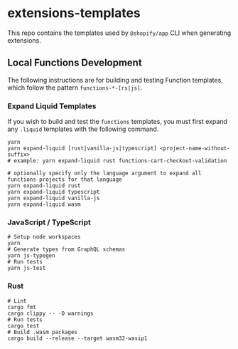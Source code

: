 # extensions-templates

This repo contains the templates used by `@shopify/app` CLI when generating extensions.

## Local Functions Development

The following instructions are for building and testing Function templates, which follow the pattern `functions-*-[rs|js]`.

### Expand Liquid Templates

If you wish to build and test the `functions` templates, you must first expand any `.liquid` templates with the following command.

```shell
yarn
yarn expand-liquid [rust|vanilla-js|typescript] <project-name-without-suffix>
# example: yarn expand-liquid rust functions-cart-checkout-validation

# optionally specify only the language argument to expand all functions projects for that language
yarn expand-liquid rust
yarn expand-liquid typescript
yarn expand-liquid vanilla-js
yarn expand-liquid wasm
```

### JavaScript / TypeScript

```shell
# Setup node workspaces
yarn
# Generate types from GraphQL schemas
yarn js-typegen
# Run tests
yarn js-test
```

### Rust

```shell
# Lint
cargo fmt
cargo clippy -- -D warnings
# Run tests
cargo test
# Build .wasm packages
cargo build --release --target wasm32-wasip1
```
